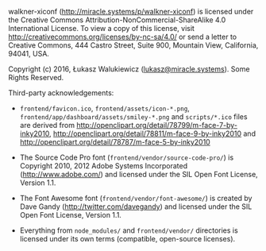 walkner-xiconf (http://miracle.systems/p/walkner-xiconf) is licensed under the Creative Commons Attribution-NonCommercial-ShareAlike 4.0 International License.
To view a copy of this license, visit http://creativecommons.org/licenses/by-nc-sa/4.0/ or send a letter to Creative Commons, 444 Castro Street, Suite 900, Mountain View, California, 94041, USA.

Copyright (c) 2016, Łukasz Walukiewicz (lukasz@miracle.systems). Some Rights Reserved.

Third-party acknowledgements:

  - `frontend/favicon.ico`, `frontend/assets/icon-*.png`, `frontend/app/dashboard/assets/smiley-*.png`
    and `scripts/*.ico` files are derived from
    http://openclipart.org/detail/78799/m-face-7-by-inky2010,
    http://openclipart.org/detail/78811/m-face-9-by-inky2010 and
    http://openclipart.org/detail/78787/m-face-5-by-inky2010

  - The Source Code Pro font (`frontend/vendor/source-code-pro/`) is
    Copyright 2010, 2012 Adobe Systems Incorporated (http://www.adobe.com/)
    and licensed under the SIL Open Font License, Version 1.1.

  - The Font Awesome font (`frontend/vendor/font-awesome/`) is
    created by Dave Gandy (http://twitter.com/davegandy)
    and licensed under the SIL Open Font License, Version 1.1.

  - Everything from `node_modules/` and `frontend/vendor/` directories is licensed
    under its own terms (compatible, open-source licenses).
